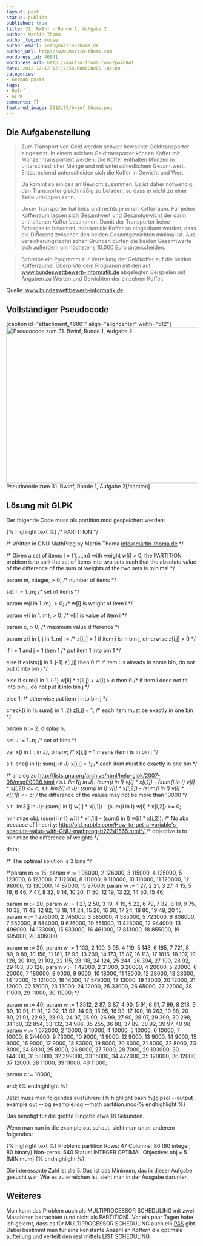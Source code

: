 ```yaml
---
layout: post
status: publish
published: true
title: 31. BwInf - Runde 1, Aufgabe 2
author: Martin Thoma
author_login: moose
author_email: info@martin-thoma.de
author_url: http://www.martin-thoma.com
wordpress_id: 46841
wordpress_url: http://martin-thoma.com/?p=46841
date: 2012-12-12 12:12:58.000000000 +01:00
categories:
- German posts
tags:
- BwInf
- GLPK
comments: []
featured_image: 2012/09/bwinf-thumb.png
---
```

<h2>Die Aufgabenstellung</h2>
<blockquote>Zum Transport von Geld werden schwer bewachte Geldtransporter eingesetzt. In einem solchen Geldtransporter k&ouml;nnen Koffer mit M&uuml;nzen transportiert werden. Die Koffer enthalten M&uuml;nzen in unterschiedlicher Menge und mit unterschiedlichem Gesamtwert. Entsprechend unterscheiden sich die Koffer in Gewicht und Wert.

Da kommt so einiges an Gewicht zusammen. Es ist daher notwendig, den Transporter gleichm&auml;&szlig;ig zu beladen, so dass er nicht zu einer Seite umkippen kann.

Unser Transporter hat links und rechts je einen Kofferraum. F&uuml;r jeden Kofferraum lassen sich Gesamtwert und Gesamtgewicht der darin enthaltenen Koffer bestimmen. Damit der Transporter keine Schlagseite bekommt, m&uuml;ssen die Koffer so einger&auml;umt werden, dass die Differenz zwischen den beiden Gesamtgewichten minimal ist. Aus versicherungstechnischen Gr&uuml;nden d&uuml;rfen die beiden Gesamtwerte sich au&szlig;erdem um h&ouml;chstens 10.000 Euro unterscheiden.</blockquote>

<blockquote>Schreibe ein Programm zur Verteilung der Geldkoffer auf die beiden Kofferr&auml;ume. &Uuml;berpr&uuml;fe dein Programm mit den auf <a href="http://www.bundeswettbewerb-informatik.de/index.php?id=1168">www.bundeswettbewerb-informatik.de</a> abgelegten Beispielen mit Angaben zu Werten und Gewichten der einzelnen Koffer.</blockquote>

Quelle: <a href="http://www.bundeswettbewerb-informatik.de/fileadmin/templates/bwinf/aufgaben/bwinf31/Aufgabenblatt311_Aufgaben.pdf">www.bundeswettbewerb-informatik.de</a>

<h2>Vollst&auml;ndiger Pseudocode</h2>
[caption id="attachment_46861" align="aligncenter" width="512"]<a href="http://martin-thoma.com/wp-content/uploads/2012/12/pseudocode-31.1.2-bwinf.png"><img src="http://martin-thoma.com/wp-content/uploads/2012/12/pseudocode-31.1.2-bwinf.png" alt="Pseudocode zum 31. BwInf, Runde 1, Aufgabe 2" title="Pseudocode zum 31. BwInf, Runde 1, Aufgabe 2" width="512" height="412" class="size-full wp-image-46861" /></a> Pseudocode zum 31. BwInf, Runde 1, Aufgabe 2[/caption]

<h2>L&ouml;sung mit GLPK</h2>
Der folgende Code muss als partition.mod gespeichert werden:

{% highlight text %}
/* PARTITION */

/* Written in GNU MathProg by Martin Thoma <info@martin-thoma.de> */

/* Given a set of items I = {1,...,m} with weight w[i] > 0, the 
   PARTITION problem is to split the set of items into two sets
   such that the absolute value of the difference of the sum of 
   weights of the two sets is minimal */

param m, integer, > 0;
/* number of items */

set I := 1..m;
/* set of items */

param w{i in 1..m}, > 0;
/* w[i] is weight of item i */

param v{i in 1..m}, > 0;
/* v[i] is value of item i */

param c, > 0;
/* maximum value difference */

param z{i in I, j in 1..m} :=
/* z[i,j] = 1 if item i is in bin j, otherwise z[i,j] = 0 */

   if i = 1 and j = 1 then 1
   /* put item 1 into bin 1 */

   else if exists{jj in 1..j-1} z[i,jj] then 0
   /* if item i is already in some bin, do not put it into bin j */

   else if sum{ii in 1..i-1} w[ii] * z[ii,j] + w[i] > c then 0
   /* if item i does not fit into bin j, do not put it into bin j */

   else 1;
   /* otherwise put item i into bin j */

check{i in I}: sum{j in 1..2} z[i,j] = 1;
/* each item must be exactly in one bin */

param n := 2;
display n;

set J := 1..n;
/* set of bins */

var x{i in I, j in J}, binary;
/* x[i,j] = 1 means item i is in bin j */

s.t. one{i in I}: sum{j in J} x[i,j] = 1;
/* each item must be exactly in one bin */

/* analog zu http://lists.gnu.org/archive/html/help-glpk/2007-08/msg00036.html */
s.t. lim1{j in J}: (sum{i in I} v[i] * x[i,1]) - (sum{i in I} v[i] * x[i,2]) <= c;
s.t. lim2{j in J}: (sum{i in I} v[i] * x[i,2]) - (sum{i in I} v[i] * x[i,1]) <= c;
/* the difference of the values may not be more than 10000 */

s.t. lim3{j in J}: (sum{i in I} w[i] * x[i,1]) - (sum{i in I} w[i] * x[i,2]) >= 0;

minimize obj: (sum{i in I} w[i] * x[i,1]) - (sum{i in I} w[i] * x[i,2]);
/* No abs because of linearity: http://old.nabble.com/How-to-get-a-variable's-absolute-value-with-GNU-mathprog-tt22241565.html*/
/* objective is to minimize the difference of weights */

data;

/* The optimal solution is 3 bins */

/*param m := 15;
param v := 1 96000, 2 126000, 3 115000, 4 125000, 5 123000, 6 123000, 7 112000, 8 111000, 9 110000, 10 110000, 11 120000, 12 98000, 13 130000, 14 87000, 15 97000;
param w := 1 27, 2 21, 3 27, 4 15, 5 19, 6 46, 7 47, 8 32, 9 14, 10 20, 11 50, 12 19, 13 22, 14 50, 15 46;

param m := 20;
param w := 1 27, 2 50, 3 19, 4 19, 5 22, 6 79, 7 32, 8 19, 9 75, 10 32, 11 43, 12 82, 13 18, 14 24, 15 20, 16 30, 17 24, 18 80, 19 49, 20 15;
param v := 1 276000, 2 745000, 3 585000, 4 585000, 5 723000, 6 808000, 7 552000, 8 584000, 9 626000, 10 551000, 11 423000, 12 944000, 13 496000, 14 133000, 15 633000, 16 461000, 17 813000, 18 855000, 19 695000, 20 406000;

param m := 30;
param w := 1 103, 2 100, 3 95, 4 119, 5 148, 6 165, 7 721, 8 89, 9 89, 10 156, 11 181, 12 93, 13 239, 14 173, 15 87, 16 113, 17 1816, 18 107, 19 128, 20 102, 21 102, 22 115, 23 118, 24 124, 25 244, 26 394, 27 100, 28 92, 29 103, 30 126;
param v := 1 42000, 2 31000, 3 20000, 4 20000, 5 20000, 6 20000, 7 180000, 8 9000, 9 9000, 10 18000, 11 18000, 12 28000, 13 28000, 14 17000, 15 121000, 16 14000, 17 579000, 18 13000, 19 13000, 20 12000, 21 12000, 22 12000, 23 12000, 24 12000, 25 33000, 26 65000, 27 22000, 28 11000, 29 11000, 30 11000;
*/

param m := 40;
param w := 1 3512, 2 87, 3 87, 4 90, 5 91, 6 91, 7 99, 8 218, 9 89, 10 91, 11 91, 12 92, 13 92, 14 93, 15 95, 16 99, 17 100, 18 263, 19 88, 20 89, 21 91, 22 92, 23 93, 24 97, 25 99, 26 99, 27 90, 28 97, 29 399, 30 298, 31 160, 32 854, 33 132, 34 986, 35 255, 36 88, 37 89, 38 92, 39 97, 40 98;
param v := 1 672000, 2 10000, 3 10000, 4 10000, 5 10000, 6 10000, 7 10000, 8 244000, 9 73000, 10 9000, 11 9000, 12 9000, 13 9000, 14 9000, 15 9000, 16 9000, 17 9000, 18 83000, 19 8000, 20 8000, 21 8000, 22 8000, 23 8000, 24 8000, 25 8000, 26 8000, 27 7000, 28 7000, 29 103000, 30 144000, 31 58000, 32 399000, 33 15000, 34 472000, 35 120000, 36 12000, 37 12000, 38 11000, 39 11000, 40 11000;

param c := 10000;

end;
{% endhighlight %}

Jetzt muss man folgendes ausf&uuml;hren:
{% highlight bash %}glpsol --output example.out --log example.log --math partition.mod{% endhighlight %}

Das ben&ouml;tigt f&uuml;r die gr&ouml;&szlig;te Eingabe etwa 18 Sekunden.

Wenn man nun in die example.out schaut, sieht man unter anderem folgendes:

{% highlight text %}
Problem:    partition
Rows:       47
Columns:    80 (80 integer, 80 binary)
Non-zeros:  640
Status:     INTEGER OPTIMAL
Objective:  obj = 5 (MINimum)
{% endhighlight %}

Die interessante Zahl ist die 5. Das ist das Minimum, das in dieser Aufgabe gesucht war. Wie es zu erreichen ist, sieht  man in der Ausgabe darunter.

<h2>Weiteres</h2>
Man kann das Problem auch als MULTIPROCESSOR SCHEDULING mit zwei Maschinen betrachten (und nicht als PARTITION). Vor ein paar Tagen habe ich gelernt, dass es f&uuml;r MULTIPROCESSOR SCHEDULING auch ein <a href="http://de.wikipedia.org/wiki/Approximationsalgorithmus#PTAS.2FPAS">PAS</a> gibt. Dabei bestimmt man f&uuml;r eine konstante Anzahl an Koffern die optimale aufteilung und verteilt den rest mittels LIST SCHEDULING.
